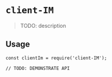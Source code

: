 # `client-IM`

> TODO: description

## Usage

```
const clientIm = require('client-IM');

// TODO: DEMONSTRATE API
```
